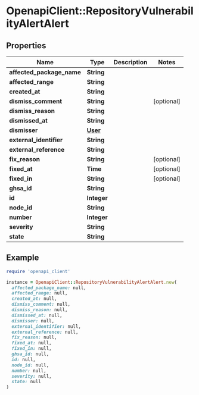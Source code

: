 # OpenapiClient::RepositoryVulnerabilityAlertAlert

## Properties

| Name | Type | Description | Notes |
| ---- | ---- | ----------- | ----- |
| **affected_package_name** | **String** |  |  |
| **affected_range** | **String** |  |  |
| **created_at** | **String** |  |  |
| **dismiss_comment** | **String** |  | [optional] |
| **dismiss_reason** | **String** |  |  |
| **dismissed_at** | **String** |  |  |
| **dismisser** | [**User**](User.md) |  |  |
| **external_identifier** | **String** |  |  |
| **external_reference** | **String** |  |  |
| **fix_reason** | **String** |  | [optional] |
| **fixed_at** | **Time** |  | [optional] |
| **fixed_in** | **String** |  | [optional] |
| **ghsa_id** | **String** |  |  |
| **id** | **Integer** |  |  |
| **node_id** | **String** |  |  |
| **number** | **Integer** |  |  |
| **severity** | **String** |  |  |
| **state** | **String** |  |  |

## Example

```ruby
require 'openapi_client'

instance = OpenapiClient::RepositoryVulnerabilityAlertAlert.new(
  affected_package_name: null,
  affected_range: null,
  created_at: null,
  dismiss_comment: null,
  dismiss_reason: null,
  dismissed_at: null,
  dismisser: null,
  external_identifier: null,
  external_reference: null,
  fix_reason: null,
  fixed_at: null,
  fixed_in: null,
  ghsa_id: null,
  id: null,
  node_id: null,
  number: null,
  severity: null,
  state: null
)
```


